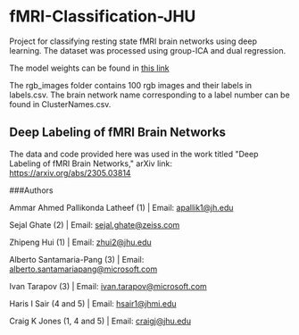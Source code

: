 # fMRI-Classification-JHU
Project for classifying resting state fMRI brain networks using deep learning. The dataset was processed using group-ICA and dual regression.

The model weights can be found in [this link](https://livejohnshopkins-my.sharepoint.com/:f:/g/personal/apallik1_jh_edu/Eqo4DojG33pBquC3_zCNYhYBSTcUS6Ppfhl9OAVF_erlZQ?e=bfn0E7)

The rgb_images folder contains 100 rgb images and their labels in labels.csv. The brain network name corresponding to a label number can be found in ClusterNames.csv.

## Deep Labeling of fMRI Brain Networks
The data and code provided here was used in the work titled "Deep Labeling of fMRI Brain Networks," arXiv link: https://arxiv.org/abs/2305.03814

###Authors

Ammar Ahmed Pallikonda Latheef (1) | Email: apallik1@jh.edu

Sejal Ghate (2) | Email: sejal.ghate@zeiss.com

Zhipeng Hui (1) | Email: zhui2@jhu.edu

Alberto Santamaria-Pang (3) | Email: alberto.santamariapang@microsoft.com

Ivan Tarapov (3) | Email: ivan.tarapov@microsoft.com

Haris I Sair (4 and 5) | Email: hsair1@jhmi.edu

Craig K Jones (1, 4 and 5) | Email: craigj@jhu.edu


